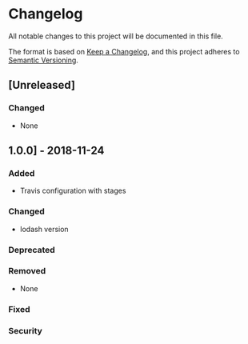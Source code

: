 # Changelog
All notable changes to this project will be documented in this file.

The format is based on [Keep a Changelog](https://keepachangelog.com/en/1.0.0/),
and this project adheres to [Semantic Versioning](https://semver.org/spec/v2.0.0.html).

## [Unreleased]
### Changed
- None

## 1.0.0] - 2018-11-24
### Added
- Travis configuration with stages

### Changed
- lodash version

### Deprecated

### Removed
- None

### Fixed

### Security
